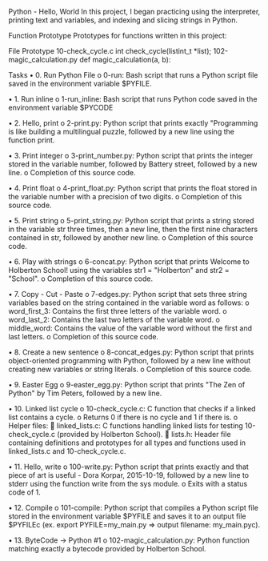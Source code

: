Python - Hello, World
In this project, I began practicing using the interpreter, printing text and variables, and indexing and slicing strings in Python.

Function Prototype
Prototypes for functions written in this project:

File				Prototype
10-check_cycle.c		int check_cycle(listint_t *list);
102-magic_calculation.py	def magic_calculation(a, b):

Tasks
•	0. Run Python File
o	0-run: Bash script that runs a Python script file saved in the environment variable $PYFILE.

•	1. Run inline
o	1-run_inline: Bash script that runs Python code saved in the environment variable $PYCODE

•	2. Hello, print
o	2-print.py: Python script that prints exactly "Programming is like building a multilingual puzzle, followed by a new line using the function print.

•	3. Print integer
o	3-print_number.py: Python script that prints the integer stored in the variable number, followed by Battery street, followed by a new line.
o	Completion of this source code.

•	4. Print float
o	4-print_float.py: Python script that prints the float stored in the variable number with a precision of two digits.
o	Completion of this source code.

•	5. Print string
o	5-print_string.py: Python script that prints a string stored in the variable str three times, then a new line, then the first nine characters contained in str, followed by another new line.
o	Completion of this source code.

•	6. Play with strings
o	6-concat.py: Python script that prints Welcome to Holberton School! using the variables str1 = "Holberton" and str2 = "School".
o	Completion of this source code.

•	7. Copy - Cut - Paste
o	7-edges.py: Python script that sets three string variables based on the string contained in the variable word as follows:
o	word_first_3: Contains the first three letters of the variable word.
o	word_last_2: Contains the last two letters of the variable word.
o	middle_word: Contains the value of the variable word without the first and last letters.
o	Completion of this source code.

•	8. Create a new sentence
o	8-concat_edges.py: Python script that prints object-oriented programming with Python, followed by a new line without creating new variables or string literals.
o	Completion of this source code.

•	9. Easter Egg
o	9-easter_egg.py: Python script that prints "The Zen of Python" by Tim Peters, followed by a new line.

•	10. Linked list cycle
o	10-check_cycle.c: C function that checks if a linked list contains a cycle.
o	Returns 0 if there is no cycle and 1 if there is.
o	Helper files:
	linked_lists.c: C functions handling linked lists for testing 10-check_cycle.c (provided by Holberton School).
	lists.h: Header file containing definitions and prototypes for all types and functions used in linked_lists.c and 10-check_cycle.c.

•	11. Hello, write
o	100-write.py: Python script that prints exactly and that piece of art is useful - Dora Korpar, 2015-10-19, followed by a new line to stderr using the function write from the sys module.
o	Exits with a status code of 1.

•	12. Compile
o	101-compile: Python script that compiles a Python script file stored in the environment variable $PYFILE and saves it to an output file $PYFILEc (ex. export PYFILE=my_main.py => output filename: my_main.pyc).

•	13. ByteCode -> Python #1
o	102-magic_calculation.py: Python function matching exactly a bytecode provided by Holberton School.


